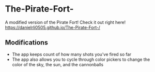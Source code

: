 # The-Pirate-Fort-
A modified version of the Pirate Fort!  Check it out right here!
https://danielrli0505.github.io/The-Pirate-Fort-/


## Modifications
- The app keeps count of how many shots you've fired so far
- The app also allows you to cycle through color pickers to change the color of the sky, the sun, and the cannonballs
